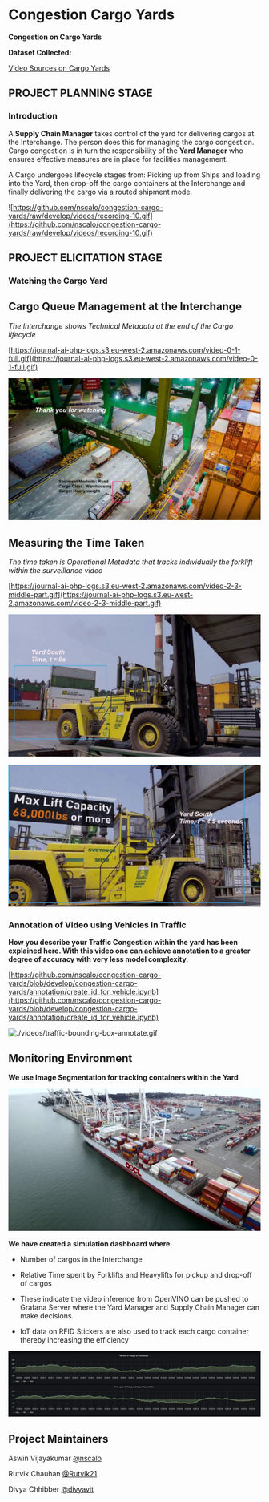 # Congestion Cargo Yards

**Congestion on Cargo Yards**

**Dataset Collected:**

[Video Sources on Cargo Yards](https://drive.google.com/drive/folders/1nr89DsZTsAv2hEciM6e6UEqJhYKa2ToT?usp=sharing)

## PROJECT PLANNING STAGE

### Introduction

A **Supply Chain Manager** takes control of the yard for delivering cargos at the Interchange. The person does this for managing the cargo congestion. Cargo congestion is in turn the responsibility of the **Yard Manager** who ensures effective measures are in place for facilities management. 

A Cargo undergoes lifecycle stages from: Picking up from Ships and loading into the Yard, then drop-off the cargo containers at the Interchange and finally delivering the cargo via a routed shipment mode. 

![https://github.com/nscalo/congestion-cargo-yards/raw/develop/videos/recording-10.gif](https://github.com/nscalo/congestion-cargo-yards/raw/develop/videos/recording-10.gif)

## PROJECT ELICITATION STAGE

### Watching the Cargo Yard

**Cargo Queue Management at the Interchange**
---------------------------------------------

_The Interchange shows Technical Metadata at the end of the Cargo lifecycle_

[https://journal-ai-php-logs.s3.eu-west-2.amazonaws.com/video-0-1-full.gif](https://journal-ai-php-logs.s3.eu-west-2.amazonaws.com/video-0-1-full.gif)

![./images/video-0-1-poster.png](./images/video-0-1-poster.png)

**Measuring the Time Taken**
----------------------------

_The time taken is Operational Metadata that tracks individually the forklift within the surveillance video_

[https://journal-ai-php-logs.s3.eu-west-2.amazonaws.com/video-2-3-middle-part.gif](https://journal-ai-php-logs.s3.eu-west-2.amazonaws.com/video-2-3-middle-part.gif)

![./images/video-2-3-poster-start.png](./images/video-2-3-poster-start.png)

![./images/video-2-3-poster-end.png](./images/video-2-3-poster-end.png)

### Annotation of Video using Vehicles In Traffic

**How you describe your Traffic Congestion within the yard has been explained here. With this video one can achieve annotation to a greater degree of accuracy with very less model complexity.**

[https://github.com/nscalo/congestion-cargo-yards/blob/develop/congestion-cargo-yards/annotation/create_id_for_vehicle.ipynb](https://github.com/nscalo/congestion-cargo-yards/blob/develop/congestion-cargo-yards/annotation/create_id_for_vehicle.ipynb)

![./videos/traffic-bounding-box-annotate.gif](./videos/traffic-bounding-box-annotate.gif)

**Monitoring Environment**
--------------------------

**We use Image Segmentation for tracking containers within the Yard**

![./images/video-1-frame.png](./images/video-1-frame.png)

**We have created a simulation dashboard where**

- Number of cargos in the Interchange

- Relative Time spent by Forklifts and Heavylifts for pickup and drop-off of cargos

- These indicate the video inference from OpenVINO can be pushed to Grafana Server where the Yard Manager and Supply Chain Manager can make decisions. 

- IoT data on RFID Stickers are also used to track each cargo container thereby increasing the efficiency

![./images/sample-dashboard-cargos.PNG](./images/sample-dashboard-cargos.PNG)

Project Maintainers
-------------------

Aswin Vijayakumar       [@nscalo](https://github.com/nscalo)

Rutvik Chauhan          [@Rutvik21](https://github.com/Rutvik21)

Divya Chhibber          [@divyavit](https://github.com/divyavit)

